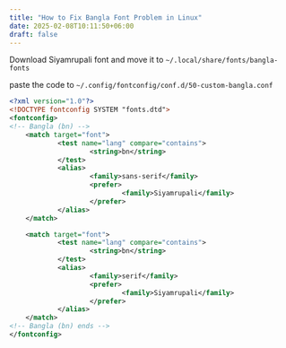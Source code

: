 ```yaml
---
title: "How to Fix Bangla Font Problem in Linux"
date: 2025-02-08T10:11:50+06:00
draft: false
---
```


Download Siyamrupali font and move it to `~/.local/share/fonts/bangla-fonts`

paste the code to `~/.config/fontconfig/conf.d/50-custom-bangla.conf`

```xml
<?xml version="1.0"?>
<!DOCTYPE fontconfig SYSTEM "fonts.dtd">
<fontconfig>
<!-- Bangla (bn) -->
    <match target="font">
            <test name="lang" compare="contains">
                    <string>bn</string>
            </test>
            <alias>
                    <family>sans-serif</family>
                    <prefer>
                            <family>Siyamrupali</family>
                    </prefer>
            </alias>
    </match>

    <match target="font">
            <test name="lang" compare="contains">
                    <string>bn</string>
            </test>
            <alias>
                    <family>serif</family>
                    <prefer>
                            <family>Siyamrupali</family>
                    </prefer>
            </alias>
    </match>
<!-- Bangla (bn) ends -->
</fontconfig>
```
